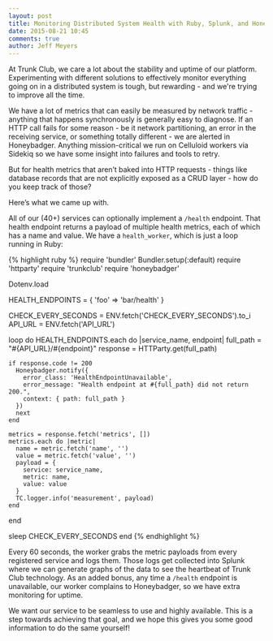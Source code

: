 ```yaml
---
layout: post
title: Monitoring Distributed System Health with Ruby, Splunk, and Honeybadger
date: 2015-08-21 10:45
comments: true
author: Jeff Meyers
---
```

At Trunk Club, we care a lot about the stability and uptime of our platform. Experimenting with different solutions to effectively monitor everything going on in a distributed system is tough, but rewarding - and we're trying to improve all the time.

<!--more-->
We have a lot of metrics that can easily be measured by network traffic - anything that happens synchronously is generally easy to diagnose. If an HTTP call fails for some reason - be it network partitioning, an error in the receiving service, or something totally different - we are alerted in Honeybadger. Anything mission-critical we run on Celluloid workers via Sidekiq so we have some insight into failures and tools to retry.

But for health metrics that aren’t baked into HTTP requests - things like database records that are not explicitly exposed as a CRUD layer - how do you keep track of those?

Here’s what we came up with.

All of our (40+) services can optionally implement a `/health` endpoint. That health endpoint returns a payload of multiple health metrics, each of which has a name and value. We have a `health_worker`, which is just a loop running in Ruby:


{% highlight ruby %}
require 'bundler'
Bundler.setup(:default)
require 'httparty'
require 'trunkclub'
require 'honeybadger'

Dotenv.load

HEALTH_ENDPOINTS = {
  'foo' => 'bar/health'
}

CHECK_EVERY_SECONDS = ENV.fetch('CHECK_EVERY_SECONDS').to_i
API_URL = ENV.fetch('API_URL')

loop do
  HEALTH_ENDPOINTS.each do |service_name, endpoint|
    full_path = "#{API_URL}/#{endpoint}"
    response = HTTParty.get(full_path)

    if response.code != 200
      Honeybadger.notify({
        error_class: 'HealthEndpointUnavailable',
        error_message: "Health endpoint at #{full_path} did not return 200.",
        context: { path: full_path }
      })
      next
    end

    metrics = response.fetch('metrics', [])
    metrics.each do |metric|
      name = metric.fetch('name', '')
      value = metric.fetch('value', '')
      payload = {
        service: service_name,
        metric: name,
        value: value
      }
      TC.logger.info('measurement', payload)
    end
  end

  sleep CHECK_EVERY_SECONDS
end
{% endhighlight %}

Every 60 seconds, the worker grabs the metric payloads from every registered service and logs them. Those logs get collected into Splunk where we can generate graphs of the data to see the heartbeat of Trunk Club technology. As an added bonus, any time a `/health` endpoint is unavailable, our worker complains to Honeybadger, so we have extra monitoring for uptime.

We want our service to be seamless to use and highly available. This is a step towards achieving that goal, and we hope this gives you some good information to do the same yourself!
